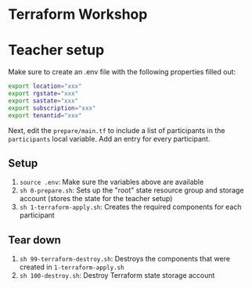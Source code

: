 # Terraform Workshop

# Teacher setup

Make sure to create an .env file with the following properties filled out: 

```bash
export location="xxx"
export rgstate="xxx"
export sastate="xxx"
export subscription="xxx"
export tenantid="xxx"
```

Next, edit the `prepare/main.tf` to include a list of participants in the `participants` local variable. 
Add an entry for every participant. 

## Setup 
 
1. `source .env`: Make sure the variables above are available
1. `sh 0-prepare.sh`: Sets up the "root" state resource group and storage account (stores the state for the teacher setup)
1. `sh 1-terraform-apply.sh`: Creates the required components for each participant

## Tear down

1. `sh 99-terraform-destroy.sh`: Destroys the components that were created in `1-terraform-apply.sh`
1. `sh 100-destroy.sh`: Destroy Terraform state storage account